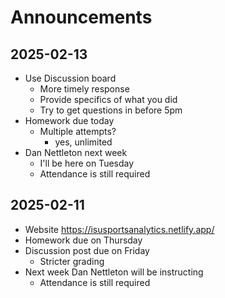 # Announcements

## 2025-02-13

- Use Discussion board
  - More timely response
  - Provide specifics of what you did
  - Try to get questions in before 5pm
- Homework due today
  - Multiple attempts?
    - yes, unlimited
- Dan Nettleton next week
  - I'll be here on Tuesday
  - Attendance is still required

## 2025-02-11

- Website https://isusportsanalytics.netlify.app/
- Homework due on Thursday
- Discussion post due on Friday
  - Stricter grading
- Next week Dan Nettleton will be instructing
  - Attendance is still required